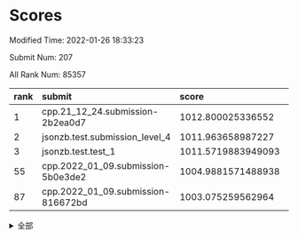 # Scores

Modified Time: 2022-01-26 18:33:23

Submit Num: 207

All Rank Num: 85357

| rank |               submit               |       score        |       sigma        | pk_num |
| :--- | :--------------------------------- | :----------------- | :----------------- | :----- |
| 1    | cpp.21_12_24.submission-2b2ea0d7   | 1012.800025336552  | 0.8102142432308409 | 1652   |
| 2    | jsonzb.test.submission_level_4     | 1011.963658987227  | 0.8004123170591655 | 1650   |
| 3    | jsonzb.test.test_1                 | 1011.5719883949093 | 0.8096517162299322 | 1646   |
| 55   | cpp.2022_01_09.submission-5b0e3de2 | 1004.9881571488938 | 0.707318195194099  | 1653   |
| 87   | cpp.2022_01_09.submission-816672bd | 1003.075259562964  | 0.7256771546578998 | 1648   |


<details>
<summary>全部</summary>

| rank |                 submit                 |       score        |       sigma        | pk_num |
| :--- | :------------------------------------- | :----------------- | :----------------- | :----- |
| 1    | cpp.21_12_24.submission-2b2ea0d7       | 1012.800025336552  | 0.8102142432308409 | 1652   |
| 2    | jsonzb.test.submission_level_4         | 1011.963658987227  | 0.8004123170591655 | 1650   |
| 3    | jsonzb.test.test_1                     | 1011.5719883949093 | 0.8096517162299322 | 1646   |
| 4    | gobigger.level_3.submission_level_3_16 | 1011.3994805307394 | 0.7641862893595205 | 1644   |
| 5    | gobigger.level_3.submission_level_3_22 | 1011.387268311789  | 0.7636386937455755 | 1656   |
| 6    | gobigger.level_3.submission_level_3_49 | 1011.1328308607399 | 0.7608680439953832 | 1654   |
| 7    | gobigger.level_3.submission_level_3_24 | 1011.1232254962707 | 0.7813212884172966 | 1652   |
| 8    | gobigger.level_3.submission_level_3_7  | 1010.9311899306172 | 0.7792412963712249 | 1650   |
| 9    | gobigger.level_3.submission_level_3_32 | 1010.8410631453394 | 0.7624115553356151 | 1647   |
| 10   | gobigger.level_3.submission_level_3_10 | 1010.8384628788883 | 0.7559512590766632 | 1651   |
| 11   | gobigger.level_3.submission_level_3_43 | 1010.7152873264176 | 0.7566282111128749 | 1649   |
| 12   | gobigger.level_3.submission_level_3_26 | 1010.6579040310511 | 0.7591481810197305 | 1643   |
| 13   | gobigger.level_3.submission_level_3_46 | 1010.6150316657315 | 0.7696939394092762 | 1648   |
| 14   | gobigger.level_3.submission_level_3_40 | 1010.6021336381889 | 0.7838277222644879 | 1653   |
| 15   | gobigger.level_3.submission_level_3_29 | 1010.5672020547605 | 0.7741749697876865 | 1647   |
| 16   | gobigger.level_3.submission_level_3_0  | 1010.5471055175545 | 0.759475157512586  | 1647   |
| 17   | gobigger.level_3.submission_level_3_34 | 1010.4770996655172 | 0.7524490140995062 | 1650   |
| 18   | gobigger.level_3.submission_level_3_2  | 1010.400698603956  | 0.7687017350138668 | 1657   |
| 19   | gobigger.level_3.submission_level_3_14 | 1010.3837581041084 | 0.7386767565458059 | 1648   |
| 20   | gobigger.level_3.submission_level_3_42 | 1010.3424557422359 | 0.7563626517150708 | 1648   |
| 21   | gobigger.level_3.submission_level_3_23 | 1010.3202035248559 | 0.7668955251921058 | 1652   |
| 22   | gobigger.level_3.submission_level_3_19 | 1010.1996712202538 | 0.7582705973305901 | 1657   |
| 23   | gobigger.level_3.submission_level_3_18 | 1010.1786051836203 | 0.7625140359383757 | 1656   |
| 24   | gobigger.level_3.submission_level_3_48 | 1010.0177859768991 | 0.7634341778456637 | 1649   |
| 25   | gobigger.level_3.submission_level_3_30 | 1009.9487632113623 | 0.7792016337640221 | 1645   |
| 26   | gobigger.level_3.submission_level_3_9  | 1009.9471434207959 | 0.7516641955422503 | 1653   |
| 27   | gobigger.level_3.submission_level_3_28 | 1009.9450977845983 | 0.7418814997165588 | 1648   |
| 28   | gobigger.level_3.submission_level_3_36 | 1009.8809705219948 | 0.7551952346267498 | 1649   |
| 29   | gobigger.level_3.submission_level_3_38 | 1009.8273695508981 | 0.7468654950568802 | 1654   |
| 30   | gobigger.level_3.submission_level_3_4  | 1009.7970262532971 | 0.7351967604717933 | 1649   |
| 31   | gobigger.level_3.submission_level_3_31 | 1009.7807138417324 | 0.7683705769533579 | 1650   |
| 32   | gobigger.level_3.submission_level_3_39 | 1009.7727842333563 | 0.7584358366875124 | 1654   |
| 33   | gobigger.level_3.submission_level_3_3  | 1009.7669423805818 | 0.7746723056932435 | 1647   |
| 34   | gobigger.level_3.submission_level_3_15 | 1009.7204338796774 | 0.7524230745432605 | 1652   |
| 35   | gobigger.level_3.submission_level_3_47 | 1009.6530210025928 | 0.7534029882787247 | 1651   |
| 36   | gobigger.level_3.submission_level_3_44 | 1009.6463071392064 | 0.7518980251723228 | 1654   |
| 37   | gobigger.level_3.submission_level_3_33 | 1009.6408306476527 | 0.7545566779186368 | 1650   |
| 38   | gobigger.level_3.submission_level_3_5  | 1009.6186226158554 | 0.776426567074437  | 1649   |
| 39   | gobigger.level_3.submission_level_3_6  | 1009.6166295771443 | 0.7567516716308573 | 1649   |
| 40   | gobigger.level_3.submission_level_3_25 | 1009.5786521177267 | 0.7276968887320281 | 1652   |
| 41   | gobigger.level_3.submission_level_3_20 | 1009.5314932636736 | 0.7564701843660177 | 1651   |
| 42   | gobigger.level_3.submission_level_3_11 | 1009.4653616953844 | 0.7395681550479329 | 1645   |
| 43   | gobigger.level_3.submission_level_3_12 | 1009.4596767717451 | 0.7542311352030002 | 1653   |
| 44   | gobigger.level_3.submission_level_3_13 | 1009.4354758135136 | 0.7402848885989749 | 1652   |
| 45   | gobigger.level_3.submission_level_3_41 | 1009.3384353219135 | 0.7551564365856414 | 1651   |
| 46   | gobigger.level_3.submission_level_3_8  | 1009.2032537173594 | 0.7347037816441216 | 1650   |
| 47   | gobigger.level_3.submission_level_3_35 | 1009.1246044003559 | 0.733645441528104  | 1653   |
| 48   | gobigger.level_3.submission_level_3_17 | 1008.9536349593551 | 0.744337909435059  | 1647   |
| 49   | gobigger.level_3.submission_level_3_45 | 1008.9130405473495 | 0.7350765039701694 | 1656   |
| 50   | gobigger.level_3.submission_level_3_27 | 1008.8783644082637 | 0.7187153607453272 | 1644   |
| 51   | gobigger.level_3.submission_level_3_21 | 1008.6468201794879 | 0.7563928258313937 | 1651   |
| 52   | gobigger.level_3.submission_level_3_1  | 1008.5621912703715 | 0.7519533592466134 | 1653   |
| 53   | gobigger.level_3.submission_level_3_37 | 1008.4313711049431 | 0.7624314831408262 | 1648   |
| 54   | gobigger.level_1.submission_level_1_36 | 1005.7028194182558 | 0.7221796714130322 | 1650   |
| 55   | cpp.2022_01_09.submission-5b0e3de2     | 1004.9881571488938 | 0.707318195194099  | 1653   |
| 56   | gobigger.level_1.submission_level_1_40 | 1004.7353902357271 | 0.7209393042162445 | 1650   |
| 57   | gobigger.level_1.submission_level_1_27 | 1004.5403367235514 | 0.7203705862684595 | 1645   |
| 58   | gobigger.level_1.submission_level_1_22 | 1004.4142311090617 | 0.721197041765452  | 1649   |
| 59   | gobigger.level_1.submission_level_1_6  | 1004.2652136899346 | 0.7155229657302925 | 1650   |
| 60   | gobigger.level_1.submission_level_1_23 | 1004.2596726265232 | 0.7117881177917683 | 1647   |
| 61   | gobigger.level_1.submission_level_1_42 | 1004.2336729776418 | 0.7142716421837397 | 1650   |
| 62   | gobigger.level_1.submission_level_1_21 | 1004.1872266733727 | 0.7253693567522189 | 1648   |
| 63   | gobigger.level_1.submission_level_1_25 | 1004.0970677301859 | 0.7154459589270934 | 1646   |
| 64   | gobigger.level_1.submission_level_1_7  | 1004.0879530089535 | 0.7299290723548733 | 1651   |
| 65   | gobigger.level_1.submission_level_1_9  | 1004.0783835792042 | 0.7229080554048622 | 1654   |
| 66   | gobigger.level_1.submission_level_1_46 | 1004.0713021399137 | 0.7237593651187542 | 1648   |
| 67   | gobigger.level_1.submission_level_1_13 | 1004.0600890771623 | 0.715194791234272  | 1652   |
| 68   | gobigger.level_1.submission_level_1_32 | 1004.0200919018199 | 0.7202659928048358 | 1649   |
| 69   | gobigger.level_1.submission_level_1_43 | 1003.9561151732187 | 0.7066840027834238 | 1647   |
| 70   | gobigger.level_1.submission_level_1_16 | 1003.8461386072568 | 0.7181344353373869 | 1645   |
| 71   | gobigger.level_1.submission_level_1_26 | 1003.7234445458081 | 0.7111037898645245 | 1645   |
| 72   | gobigger.level_1.submission_level_1_47 | 1003.6960786419775 | 0.7211538881273357 | 1647   |
| 73   | gobigger.level_1.submission_level_1_18 | 1003.6784874916365 | 0.7167540547977078 | 1648   |
| 74   | gobigger.level_1.submission_level_1_29 | 1003.6181173210227 | 0.712248236060032  | 1651   |
| 75   | gobigger.level_1.submission_level_1_14 | 1003.5820144235439 | 0.7216589678948765 | 1650   |
| 76   | gobigger.level_1.submission_level_1_1  | 1003.5119866426494 | 0.7221938493345584 | 1651   |
| 77   | gobigger.level_1.submission_level_1_34 | 1003.5093780377796 | 0.7125787490543645 | 1646   |
| 78   | gobigger.level_1.submission_level_1_24 | 1003.4748467747598 | 0.7206671672451451 | 1654   |
| 79   | gobigger.level_1.submission_level_1_38 | 1003.4156689759518 | 0.7212771429542808 | 1647   |
| 80   | gobigger.level_1.submission_level_1_39 | 1003.2712763959182 | 0.7073756138053987 | 1649   |
| 81   | gobigger.level_1.submission_level_1_0  | 1003.2461880871654 | 0.7262140712830059 | 1652   |
| 82   | gobigger.level_1.submission_level_1_19 | 1003.2359965744635 | 0.7143123989494141 | 1652   |
| 83   | gobigger.level_1.submission_level_1_10 | 1003.0971954445145 | 0.7127462481695325 | 1652   |
| 84   | gobigger.level_1.submission_level_1_44 | 1003.0957754163892 | 0.7187984010947335 | 1648   |
| 85   | gobigger.level_1.submission_level_1_45 | 1003.0889135808318 | 0.7257859423824139 | 1644   |
| 86   | gobigger.level_1.submission_level_1_20 | 1003.0828274827696 | 0.7154898516470682 | 1645   |
| 87   | cpp.2022_01_09.submission-816672bd     | 1003.075259562964  | 0.7256771546578998 | 1648   |
| 88   | gobigger.level_1.submission_level_1_28 | 1002.9887952305211 | 0.7238316777788782 | 1650   |
| 89   | gobigger.level_1.submission_level_1_31 | 1002.9447643550195 | 0.7104848410121961 | 1649   |
| 90   | gobigger.level_1.submission_level_1_15 | 1002.9220124493471 | 0.7140670701319808 | 1653   |
| 91   | gobigger.level_1.submission_level_1_41 | 1002.9138157443238 | 0.7224537914683528 | 1652   |
| 92   | gobigger.level_1.submission_level_1_8  | 1002.8347213486403 | 0.7177445119363788 | 1647   |
| 93   | gobigger.level_1.submission_level_1_49 | 1002.824101581184  | 0.7056455548267305 | 1649   |
| 94   | gobigger.level_1.submission_level_1_11 | 1002.7656650310821 | 0.7137676433241363 | 1651   |
| 95   | gobigger.level_1.submission_level_1_12 | 1002.735151201249  | 0.7181866419284787 | 1651   |
| 96   | gobigger.level_1.submission_level_1_33 | 1002.7326241988027 | 0.7185341441699543 | 1646   |
| 97   | gobigger.level_1.submission_level_1_48 | 1002.6657117049964 | 0.7185354115198033 | 1646   |
| 98   | gobigger.level_1.submission_level_1_37 | 1002.5490069451718 | 0.7115691991446564 | 1649   |
| 99   | gobigger.level_1.submission_level_1_35 | 1002.4954743980854 | 0.7163994476863332 | 1649   |
| 100  | gobigger.level_1.submission_level_1_3  | 1002.4843863912439 | 0.7229911023318036 | 1650   |
| 101  | gobigger.level_1.submission_level_1_17 | 1002.4076926078866 | 0.7198524435888816 | 1651   |
| 102  | gobigger.level_1.submission_level_1_5  | 1002.1596185612707 | 0.7099723764860864 | 1648   |
| 103  | gobigger.level_1.submission_level_1_4  | 1001.9468819458057 | 0.7271434251507121 | 1652   |
| 104  | gobigger.level_1.submission_level_1_30 | 1001.9194584791803 | 0.7132738868231787 | 1646   |
| 105  | gobigger.level_1.submission_level_1_2  | 1001.8054241545145 | 0.7117822716719044 | 1647   |
| 106  | gobigger.random.submission_random_39   | 997.5572326928146  | 0.7043570796734496 | 1652   |
| 107  | gobigger.random.submission_random_2    | 997.2113080502658  | 0.7145565039161184 | 1651   |
| 108  | gobigger.random.submission_random_36   | 997.0539251644217  | 0.7097935807840032 | 1652   |
| 109  | gobigger.random.submission_random_5    | 996.9500128142628  | 0.6971722930898918 | 1644   |
| 110  | gobigger.random.submission_random_17   | 996.8348520971954  | 0.704888409111184  | 1651   |
| 111  | gobigger.random.submission_random_18   | 996.6579167115142  | 0.7037703903632658 | 1649   |
| 112  | gobigger.random.submission_random_14   | 996.6175449863922  | 0.7140459694902189 | 1647   |
| 113  | gobigger.random.submission_random_35   | 996.612923297312   | 0.693888251463881  | 1646   |
| 114  | gobigger.random.submission_random_21   | 996.4923475267087  | 0.7234806945521004 | 1647   |
| 115  | gobigger.random.submission_random_30   | 996.3163619438866  | 0.6997227725790053 | 1643   |
| 116  | gobigger.random.submission_random_10   | 996.2834221952254  | 0.6998472522902739 | 1657   |
| 117  | gobigger.random.submission_random_20   | 996.2421746585576  | 0.7204964476283842 | 1652   |
| 118  | gobigger.random.submission_random_24   | 996.1685422543768  | 0.7088387095902297 | 1648   |
| 119  | gobigger.random.submission_random_48   | 996.129878911456   | 0.7272112964535243 | 1644   |
| 120  | gobigger.random.submission_random_1    | 996.0444523463099  | 0.7091593037257693 | 1649   |
| 121  | gobigger.random.submission_random_33   | 996.0232804353236  | 0.7164559206940425 | 1652   |
| 122  | gobigger.random.submission_random_3    | 995.9948796795528  | 0.7164965085459276 | 1645   |
| 123  | gobigger.random.submission_random_28   | 995.9679119381816  | 0.7258571113384659 | 1646   |
| 124  | gobigger.random.submission_random_46   | 995.8808447150049  | 0.7098278394380889 | 1642   |
| 125  | gobigger.random.submission_random_0    | 995.8628465328406  | 0.706544448091676  | 1652   |
| 126  | gobigger.random.submission_random_11   | 995.8221505574877  | 0.7177820752973332 | 1649   |
| 127  | gobigger.random.submission_random_19   | 995.7722795193301  | 0.7233805329962005 | 1652   |
| 128  | gobigger.random.submission_random_7    | 995.7289530439185  | 0.7069277803297048 | 1650   |
| 129  | gobigger.random.submission_random_15   | 995.693100370201   | 0.7239177392629761 | 1652   |
| 130  | gobigger.random.submission_random_27   | 995.691876853735   | 0.7324150519152492 | 1647   |
| 131  | gobigger.random.submission_random_22   | 995.6915652896615  | 0.7107838615717802 | 1647   |
| 132  | gobigger.random.submission_random_43   | 995.6890729629652  | 0.7137533489050704 | 1649   |
| 133  | gobigger.random.submission_random_41   | 995.6889335052499  | 0.722920706803283  | 1650   |
| 134  | gobigger.random.submission_random_29   | 995.6598448909641  | 0.7084017867138912 | 1657   |
| 135  | gobigger.random.submission_random_32   | 995.6540130778535  | 0.7190556532868774 | 1648   |
| 136  | gobigger.random.submission_random_42   | 995.6439824457188  | 0.7151581115701969 | 1651   |
| 137  | gobigger.random.submission_random_13   | 995.6415381955171  | 0.7257835996520458 | 1650   |
| 138  | gobigger.random.submission_random_23   | 995.6183982529998  | 0.719083631314215  | 1648   |
| 139  | gobigger.random.submission_random_6    | 995.5728739145458  | 0.7114566451112208 | 1647   |
| 140  | gobigger.random.submission_random_45   | 995.5487369431878  | 0.7181904509285941 | 1655   |
| 141  | gobigger.random.submission_random_25   | 995.4949030466361  | 0.7202502841533854 | 1648   |
| 142  | gobigger.random.submission_random_40   | 995.4848433093401  | 0.7277077394617208 | 1648   |
| 143  | gobigger.random.submission_random_44   | 995.464211549557   | 0.7133927579949664 | 1654   |
| 144  | gobigger.random.submission_random_38   | 995.4499529122448  | 0.7090538478862122 | 1647   |
| 145  | gobigger.random.submission_random_34   | 995.4405023771898  | 0.699825427300422  | 1646   |
| 146  | gobigger.random.submission_random_37   | 995.4383831744857  | 0.7122906443126589 | 1647   |
| 147  | gobigger.random.submission_random_9    | 995.400201137902   | 0.7142768718424081 | 1645   |
| 148  | gobigger.random.submission_random_4    | 995.3905387549945  | 0.7167373955806444 | 1650   |
| 149  | gobigger.random.submission_random_49   | 995.3878460568502  | 0.7052120372017558 | 1655   |
| 150  | gobigger.random.submission_random_12   | 995.3793508731586  | 0.710999021842118  | 1657   |
| 151  | gobigger.random.submission_random_47   | 995.3557501078457  | 0.7230483307972172 | 1647   |
| 152  | gobigger.random.submission_random_31   | 995.3362976383082  | 0.7143623020869944 | 1648   |
| 153  | gobigger.random.submission_random_26   | 995.2628548334304  | 0.7097372072662884 | 1647   |
| 154  | gobigger.random.submission_random_16   | 995.082666888286   | 0.7233766900216435 | 1653   |
| 155  | gobigger.random.submission_random_8    | 994.7965710645594  | 0.7131787924324741 | 1649   |
| 156  | gobigger.level_2.submission_level_2_39 | 993.7808526367543  | 0.7320788292616827 | 1651   |
| 157  | gobigger.level_2.submission_level_2_7  | 993.6062639474682  | 0.7258947213261769 | 1648   |
| 158  | gobigger.level_2.submission_level_2_31 | 993.6028147942208  | 0.7209063042588162 | 1649   |
| 159  | gobigger.level_2.submission_level_2_3  | 993.5237194710468  | 0.7360699079509435 | 1649   |
| 160  | gobigger.level_2.submission_level_2_4  | 993.4797214667418  | 0.7226205729455837 | 1652   |
| 161  | gobigger.level_2.submission_level_2_25 | 993.0270512315071  | 0.737314947735865  | 1648   |
| 162  | gobigger.level_2.submission_level_2_24 | 993.0177992510172  | 0.752548013286593  | 1649   |
| 163  | gobigger.level_2.submission_level_2_13 | 992.9883027982079  | 0.738613909186577  | 1644   |
| 164  | gobigger.level_2.submission_level_2_41 | 992.8380811843986  | 0.7373441216401745 | 1646   |
| 165  | gobigger.level_2.submission_level_2_46 | 992.8172366966141  | 0.7508913464012987 | 1645   |
| 166  | gobigger.level_2.submission_level_2_22 | 992.8046722307993  | 0.7484673434260856 | 1650   |
| 167  | gobigger.level_2.submission_level_2_15 | 992.6119100636774  | 0.7200205383098484 | 1652   |
| 168  | gobigger.level_2.submission_level_2_11 | 992.6000217783176  | 0.7539592785820395 | 1650   |
| 169  | gobigger.level_2.submission_level_2_32 | 992.5699580576751  | 0.7426435129721155 | 1653   |
| 170  | gobigger.level_2.submission_level_2_17 | 992.4430399762709  | 0.7450518179698908 | 1651   |
| 171  | gobigger.level_2.submission_level_2_1  | 992.3640283629863  | 0.7322053883642263 | 1647   |
| 172  | gobigger.level_2.submission_level_2_14 | 992.3446479082406  | 0.73789158943255   | 1652   |
| 173  | gobigger.level_2.submission_level_2_49 | 992.2816653684906  | 0.7543671172787088 | 1654   |
| 174  | gobigger.level_2.submission_level_2_19 | 992.2470128852873  | 0.750970229838921  | 1650   |
| 175  | gobigger.level_2.submission_level_2_43 | 992.2465981482187  | 0.7358886306500848 | 1648   |
| 176  | gobigger.level_2.submission_level_2_29 | 992.1243158427053  | 0.7346494614059987 | 1653   |
| 177  | gobigger.level_2.submission_level_2_40 | 992.1071443105402  | 0.7529827039560942 | 1649   |
| 178  | gobigger.level_2.submission_level_2_10 | 992.1053252946857  | 0.7461264780029231 | 1647   |
| 179  | gobigger.level_2.submission_level_2_9  | 992.0847606945381  | 0.7501067354398849 | 1648   |
| 180  | gobigger.level_2.submission_level_2_33 | 992.0624318256747  | 0.7376735884129068 | 1650   |
| 181  | gobigger.level_2.submission_level_2_35 | 991.865020243068   | 0.7609270205306862 | 1643   |
| 182  | gobigger.level_2.submission_level_2_16 | 991.841759376679   | 0.7403715850834425 | 1647   |
| 183  | gobigger.level_2.submission_level_2_5  | 991.7159483644101  | 0.7583907009035722 | 1648   |
| 184  | gobigger.level_2.submission_level_2_6  | 991.6532583382645  | 0.7403173831702112 | 1645   |
| 185  | gobigger.level_2.submission_level_2_42 | 991.5698459865598  | 0.7415222835356257 | 1648   |
| 186  | gobigger.level_2.submission_level_2_23 | 991.5619866616565  | 0.7616550714976043 | 1656   |
| 187  | gobigger.level_2.submission_level_2_8  | 991.5306709930501  | 0.7660560085714142 | 1650   |
| 188  | gobigger.level_2.submission_level_2_2  | 991.5145722033793  | 0.7542509090393246 | 1652   |
| 189  | gobigger.level_2.submission_level_2_26 | 991.4391272350585  | 0.7656105169014052 | 1651   |
| 190  | gobigger.level_2.submission_level_2_18 | 991.3556763074367  | 0.745265615130881  | 1647   |
| 191  | gobigger.level_2.submission_level_2_28 | 991.3012562184115  | 0.7392656983844499 | 1652   |
| 192  | gobigger.level_2.submission_level_2_38 | 991.284340343366   | 0.7426279425973011 | 1650   |
| 193  | gobigger.level_2.submission_level_2_48 | 991.1932672332327  | 0.7425710617222027 | 1650   |
| 194  | gobigger.level_2.submission_level_2_0  | 991.1500549405818  | 0.7674159696695626 | 1651   |
| 195  | gobigger.level_2.submission_level_2_36 | 991.1189819192474  | 0.7595936378076048 | 1645   |
| 196  | gobigger.level_2.submission_level_2_45 | 991.0427354567755  | 0.7558573551236473 | 1650   |
| 197  | gobigger.level_2.submission_level_2_12 | 990.8427419489145  | 0.755113993084993  | 1648   |
| 198  | gobigger.level_2.submission_level_2_20 | 990.7685739716554  | 0.754635339114168  | 1646   |
| 199  | gobigger.level_2.submission_level_2_34 | 990.5177854047998  | 0.7923100683645465 | 1650   |
| 200  | gobigger.level_2.submission_level_2_21 | 990.4554373404808  | 0.7592072550937454 | 1649   |
| 201  | gobigger.level_2.submission_level_2_27 | 990.4116316139108  | 0.759845754800732  | 1651   |
| 202  | gobigger.level_2.submission_level_2_47 | 990.3375379743081  | 0.7829874003677779 | 1647   |
| 203  | gobigger.level_2.submission_level_2_30 | 990.3361777325183  | 0.7449979302043793 | 1650   |
| 204  | gobigger.level_2.submission_level_2_44 | 990.2669472724458  | 0.7690228208120921 | 1652   |
| 205  | gobigger.level_2.submission_level_2_37 | 990.2513311701338  | 0.7656302453930721 | 1648   |
| 206  | gobigger.none.submission_none_0        | 978.1453303028703  | 1.3212926849529478 | 1646   |
| 207  | gobigger.none.submission_none_1        | 975.4195139293009  | 1.552928546890003  | 1647   |

</details>